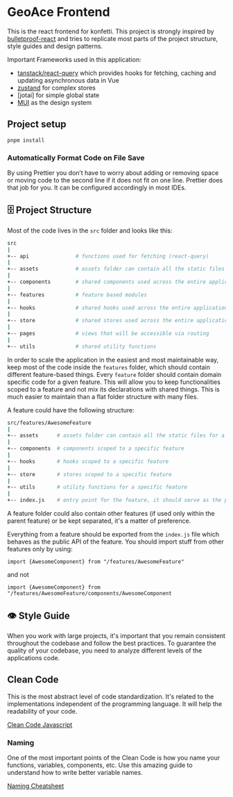# GeoAce Frontend

This is the react frontend for konfetti. This project is strongly inspired by
[bulletproof-react](https://github.com/alan2207/bulletproof-react) and tries to replicate most parts of the project
structure, style guides and design patterns.

Important Frameworks used in this application:

-   [tanstack/react-query](https://tanstack.com/query/v4/docs/vue/overview) which provides hooks for fetching, caching
    and updating asynchronous data in Vue
-   [zustand](https://github.com/pmndrs/zustand) for complex stores
-   [jotai] for simple global state
-   [MUI](https://mui.com/material-ui/) as the design system

## Project setup

```
pnpm install
```

### Automatically Format Code on File Save

By using Prettier you don’t have to worry about adding or removing space or moving code to the second line if it does
not fit on one line. Prettier does that job for you. It can be configured accordingly in most IDEs.

## 🗄️ Project Structure

Most of the code lives in the `src` folder and looks like this:

```sh
src
|
+-- api               # functions used for fetching (react-query)
|
+-- assets            # assets folder can contain all the static files such as images, fonts, etc.
|
+-- components        # shared components used across the entire application
|
+-- features          # feature based modules
|
+-- hooks             # shared hooks used across the entire application
|
+-- store             # shared stores used across the entire application
|
+-- pages             # views that will be accessible via routing
|
+-- utils             # shared utility functions
```

In order to scale the application in the easiest and most maintainable way, keep most of the code inside the `features`
folder, which should contain different feature-based things. Every `feature` folder should contain domain specific code
for a given feature. This will allow you to keep functionalities scoped to a feature and not mix its declarations with
shared things. This is much easier to maintain than a flat folder structure with many files.

A feature could have the following structure:

```sh
src/features/AwesomeFeature
|
+-- assets      # assets folder can contain all the static files for a specific feature
|
+-- components  # components scoped to a specific feature
|
+-- hooks       # hooks scoped to a specific feature
|
+-- store       # stores scoped to a specific feature
|
+-- utils       # utility functions for a specific feature
|
+-- index.js    # entry point for the feature, it should serve as the public API of the given feature and exports everything that should be used outside the feature
```

A feature folder could also contain other features (if used only within the parent feature) or be kept separated, it's a
matter of preference.

Everything from a feature should be exported from the `index.js` file which behaves as the public API of the feature.
You should import stuff from other features only by using:

`import {AwesomeComponent} from "/features/AwesomeFeature"`

and not

`import {AwesomeComponent} from "/features/AwesomeFeature/components/AwesomeComponent`

## 👁️ Style Guide

When you work with large projects, it's important that you remain consistent throughout the codebase and follow the best
practices. To guarantee the quality of your codebase, you need to analyze different levels of the applications code.

## Clean Code

This is the most abstract level of code standardization. It's related to the implementations independent of the
programming language. It will help the readability of your code.

[Clean Code Javascript](https://github.com/ryanmcdermott/clean-code-javascript)

### Naming

One of the most important points of the Clean Code is how you name your functions, variables, components, etc. Use this
amazing guide to understand how to write better variable names.

[Naming Cheatsheet](https://github.com/kettanaito/naming-cheatsheet)
